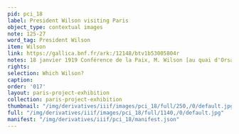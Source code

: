 ```yaml
---
pid: pci_18
label: President Wilson visiting Paris
object_type: contextual images
note: 125-27
word_tag: President Wilson
item: Wilson
link: https://gallica.bnf.fr/ark:/12148/btv1b53005804r
notes: 18 janvier 1919 Conférence de la Paix, M. Wilson [au quai d'Orsay]
rights: 
selection: Which Wilson?
caption: 
order: '017'
layout: paris-project-exhibition
collection: paris-project-exhibition
thumbnail: "/img/derivatives/iiif/images/pci_18/full/250,/0/default.jpg"
full: "/img/derivatives/iiif/images/pci_18/full/1140,/0/default.jpg"
manifest: "/img/derivatives/iiif/pci_18/manifest.json"
---
```

